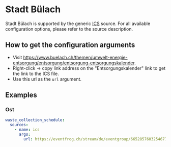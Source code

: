# Stadt Bülach

Stadt Bülach is supported by the generic [ICS](/doc/source/ics.md) source. For all available configuration options, please refer to the source description.


## How to get the configuration arguments

- Visit <https://www.buelach.ch/themen/umwelt-energie-entsorgung/entsorgung/entsorgung-entsorgungskalender>.  
- Right-click -> copy link address on the "Entsorgungskalender" link to get the link to the ICS file.
- Use this url as the `url` argument.

## Examples

### Ost

```yaml
waste_collection_schedule:
  sources:
    - name: ics
      args:
        url: https://eventfrog.ch/stream/de/eventgroup/6652857603254677856.ics?addId=6663904187270590577
```
